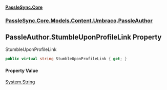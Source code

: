 #### [PassleSync.Core](index.md 'index')
### [PassleSync.Core.Models.Content.Umbraco](PassleSync.Core.Models.Content.Umbraco.md 'PassleSync.Core.Models.Content.Umbraco').[PassleAuthor](PassleSync.Core.Models.Content.Umbraco.PassleAuthor.md 'PassleSync.Core.Models.Content.Umbraco.PassleAuthor')

## PassleAuthor.StumbleUponProfileLink Property

StumbleUponProfileLink

```csharp
public virtual string StumbleUponProfileLink { get; }
```

#### Property Value
[System.String](https://docs.microsoft.com/en-us/dotnet/api/System.String 'System.String')